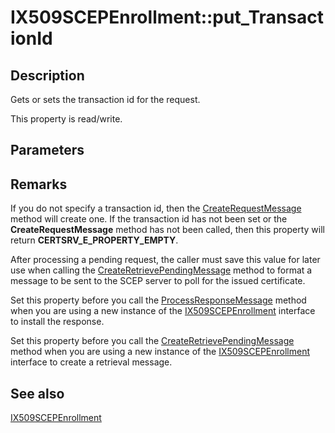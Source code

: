# IX509SCEPEnrollment::put_TransactionId

## Description

Gets or sets the transaction id for the request.

This property is read/write.

## Parameters

## Remarks

If you do not specify a transaction id, then the [CreateRequestMessage](https://learn.microsoft.com/windows/desktop/api/certenroll/nf-certenroll-ix509scepenrollment-createrequestmessage) method will create one. If the transaction id has not been set or the **CreateRequestMessage** method has not been called, then this property will return **CERTSRV_E_PROPERTY_EMPTY**.

After processing a pending request, the caller must save this value for later use when calling the [CreateRetrievePendingMessage](https://learn.microsoft.com/windows/desktop/api/certenroll/nf-certenroll-ix509scepenrollment-createretrievependingmessage) method to format a message to be sent to the SCEP server to poll for the issued certificate.

Set this property before you call the [ProcessResponseMessage](https://learn.microsoft.com/windows/desktop/api/certenroll/nf-certenroll-ix509scepenrollment-processresponsemessage) method when you are using a new instance of the [IX509SCEPEnrollment](https://learn.microsoft.com/windows/desktop/api/certenroll/nn-certenroll-ix509scepenrollment) interface to install the response.

Set this property before you call the [CreateRetrievePendingMessage](https://learn.microsoft.com/windows/desktop/api/certenroll/nf-certenroll-ix509scepenrollment-createretrievependingmessage) method when you are using a new instance of the [IX509SCEPEnrollment](https://learn.microsoft.com/windows/desktop/api/certenroll/nn-certenroll-ix509scepenrollment) interface to create a retrieval message.

## See also

[IX509SCEPEnrollment](https://learn.microsoft.com/windows/desktop/api/certenroll/nn-certenroll-ix509scepenrollment)